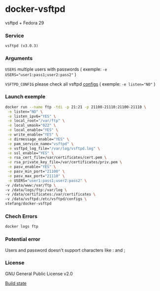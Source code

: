 # docker-vsftpd

vsftpd + Fedora 29

### Service
 
`vsftpd (v3.0.3)`

### Arguments

`USERS` multiple users with passwords ( exemple: ```-e USERS="user1:pass1;user2:pass2"``` ) 

`VSFTPD_CONFIG` please check all vsftpd [configs](http://vsftpd.beasts.org/vsftpd_conf.html) ( exemple: ```-e listen="NO"``` ) 
      
### Launch exemple

```bash 
docker run --name ftp -tdi -p 21:21 -p 21100-21110:21100-21110 \
 -e listen="NO" \
 -e listen_ipv6="YES" \
 -e local_root="/var/ftp" \
 -e local_umask="022" \
 -e local_enable="YES" \
 -e write_enable="YES" \
 -e dirmessage_enable="YES" \
 -e pam_service_name="vsftpd" \
 -e vsftpd_log_file="/var/log/vsftpd.log" \
 -e ssl_enable="YES" \
 -e rsa_cert_file=/var/certificates/cert.pem \
 -e rsa_private_key_file=/var/certificates/priv.pem \
 -e pasv_enable="YES" \
 -e pasv_min_port="21100" \
 -e pasv_max_port="21110" \
 -e USERS="user1:pass1;user2:pass2" \
-v /data/www:/var/ftp \
-v /data/logs/ftp:/var/log \
-v /data/certificates:/var/certificates \
-v /data/vsftpd:/etc/vsftpd/configs \
stefang/docker-vsftpd
```

### Chech Errors

```bash
docker logs ftp
```

### Potential error

Users and password doesn't support characters like : and ;
    
### License

GNU General Public License v2.0

    
[Build state](https://cloud.docker.com/repository/docker/stefang/docker-vsftpd/builds)
